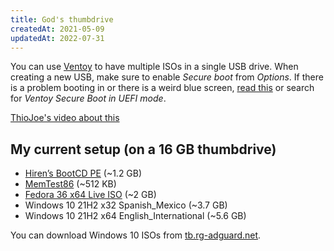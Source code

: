 ```yaml
---
title: God's thumbdrive
createdAt: 2021-05-09
updatedAt: 2022-07-31
---
```


You can use [Ventoy](https://github.com/ventoy/Ventoy/releases) to have multiple ISOs in a single USB drive. When creating a new USB, make sure to enable _Secure boot_ from _Options_. If there is a problem booting in or there is a weird blue screen, [read this](https://www.ventoy.net/en/doc_secure.html) or search for _Ventoy Secure Boot in UEFI mode_.

[ThioJoe's video about this](https://www.youtube.com/watch?v=CuonyS3xdwg)

## My current setup (on a 16 GB thumbdrive)

- [Hiren’s BootCD PE](https://www.hirensbootcd.org/) (~1.2 GB)
- [MemTest86](https://www.memtest86.com/) (~512 KB)
- [Fedora 36 x64 Live ISO](https://ubuntu.com/download/desktop) (~2 GB)
- Windows 10 21H2 x32 Spanish_Mexico (~3.7 GB)
- Windows 10 21H2 x64 English_International (~5.6 GB)

You can download Windows 10 ISOs from [tb.rg-adguard.net](https://tb.rg-adguard.net/public.php).
